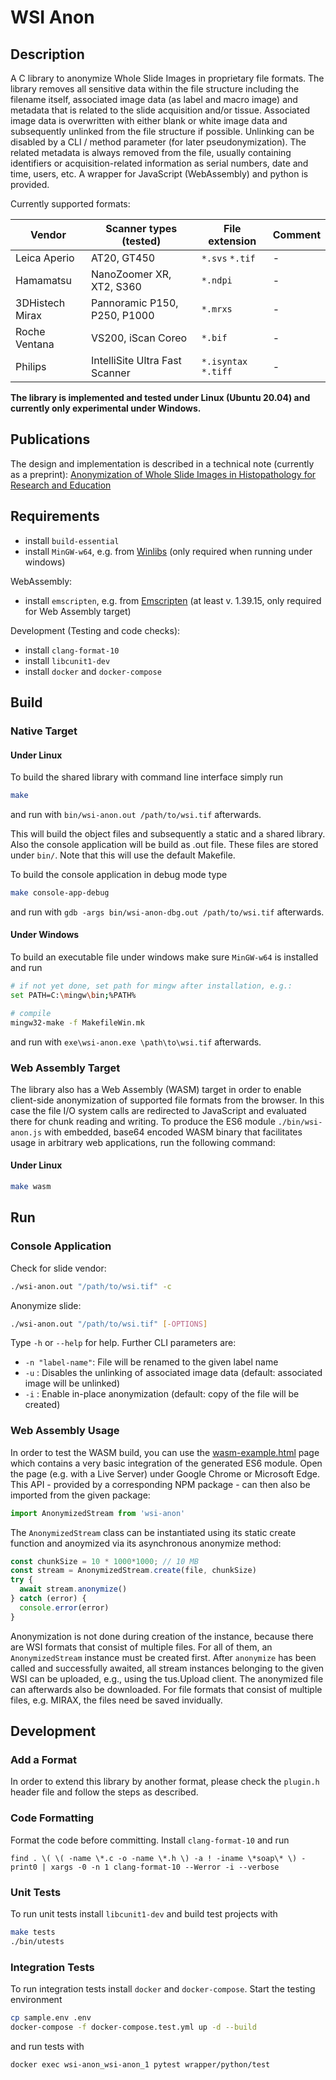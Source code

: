 # WSI Anon

## Description

A C library to anonymize Whole Slide Images in proprietary file formats. The library removes all sensitive data within the file structure including the filename itself, associated image data (as label and macro image) and metadata that is related to the slide acquisition and/or tissue. Associated image data is overwritten with either blank or white image data and subsequently unlinked from the file structure if possible. Unlinking can be disabled by a CLI / method parameter (for later pseudonymization). The related metadata is always removed from the file, usually containing identifiers or acquisition-related information as serial numbers, date and time, users, etc. A wrapper for JavaScript (WebAssembly) and python is provided.

Currently supported formats:

| Vendor | Scanner types (tested) | File extension | Comment |
|---|---|---|---|
| Leica Aperio | AT20, GT450 | `*.svs` `*.tif` | - |
| Hamamatsu | NanoZoomer XR, XT2, S360 | `*.ndpi` | - |
| 3DHistech Mirax | Pannoramic P150, P250, P1000 | `*.mrxs` | - |
| Roche Ventana | VS200, iScan Coreo | `*.bif` | - |
| Philips | IntelliSite Ultra Fast Scanner | `*.isyntax` `*.tiff`  | - |

**The library is implemented and tested under Linux (Ubuntu 20.04) and currently only experimental under Windows.**

## Publications

The design and implementation is described in a technical note (currently as a preprint): [Anonymization of Whole Slide Images in Histopathology for Research and Education](https://arxiv.org/abs/2211.06103)

## Requirements

* install `build-essential`
* install `MinGW-w64`, e.g. from [Winlibs](https://winlibs.com/) (only required when running under windows)

WebAssembly:
* install `emscripten`, e.g. from [Emscripten](https://emscripten.org/docs/getting_started/downloads.html) (at least v. 1.39.15, only required for Web Assembly target)

Development (Testing and code checks):
* install `clang-format-10`
* install `libcunit1-dev`
* install `docker` and `docker-compose`

## Build

### Native Target

#### Under Linux

To build the shared library with command line interface simply run

```bash
make
```

and run with `bin/wsi-anon.out /path/to/wsi.tif` afterwards.

This will build the object files and subsequently a static and a shared library. Also the console application will be build as .out file. These files are stored under `bin/`. Note that this will use the default Makefile.

To build the console application in debug mode type

```bash
make console-app-debug
```

and run with `gdb -args bin/wsi-anon-dbg.out /path/to/wsi.tif` afterwards.

#### Under Windows

To build an executable file under windows make sure `MinGW-w64` is installed and run

```bash
# if not yet done, set path for mingw after installation, e.g.:
set PATH=C:\mingw\bin;%PATH%

# compile
mingw32-make -f MakefileWin.mk
```

and run with `exe\wsi-anon.exe \path\to\wsi.tif` afterwards.

### Web Assembly Target

The library also has a Web Assembly (WASM) target in order to enable client-side anonymization of supported file formats from the browser. In this case the file I/O system calls are redirected to JavaScript and evaluated there for chunk reading and writing. To produce the ES6 module `./bin/wsi-anon.js` with embedded, base64 encoded WASM binary that facilitates usage in arbitrary web applications, run the following command:  

#### Under Linux 

```bash
make wasm
```

## Run

### Console Application

Check for slide vendor:

```bash
./wsi-anon.out "/path/to/wsi.tif" -c
```

Anonymize slide:

```bash
./wsi-anon.out "/path/to/wsi.tif" [-OPTIONS]
```

Type `-h` or `--help` for help. Further CLI parameters are:

* `-n "label-name"`: File will be renamed to the given label name
* `-u` : Disables the unlinking of associated image data (default: associated image will be unlinked)
* `-i` : Enable in-place anonymization (default: copy of the file will be created)

### Web Assembly Usage

In order to test the WASM build, you can use the [wasm-example.html](./wasm-example.html) page which contains a very basic integration of the generated ES6 module. Open the page (e.g. with a Live Server) under Google Chrome or Microsoft Edge. This API - provided by a corresponding NPM package - can then also be imported from the given package: 

```javascript
import AnonymizedStream from 'wsi-anon'
```

The `AnonymizedStream` class can be instantiated using its static create function and anoymized via its asynchronous anonymize method:

```javascript
const chunkSize = 10 * 1000*1000; // 10 MB
const stream = AnonymizedStream.create(file, chunkSize)
try {
  await stream.anonymize()
} catch (error) {
  console.error(error)
}
```

Anonymization is not done during creation of the instance, because there are WSI formats that consist of multiple files. For all of them, an `AnonymizedStream` instance must be created first. After `anonymize` has been called and successfully awaited, all stream instances belonging to the given WSI can be uploaded, e.g., using the tus.Upload client. The anonymized file can afterwards also be downloaded. For file formats that consist of multiple files, e.g. MIRAX, the files need be saved invidually.


## Development

### Add a Format

In order to extend this library by another format, please check the `plugin.h` header file and follow the steps as described.

### Code Formatting

Format the code before committing. Install `clang-format-10` and run

```
find . \( \( -name \*.c -o -name \*.h \) -a ! -iname \*soap\* \) -print0 | xargs -0 -n 1 clang-format-10 --Werror -i --verbose
```

### Unit Tests

To run unit tests install `libcunit1-dev` and build test projects with 

```bash
make tests
./bin/utests
```

### Integration Tests

To run integration tests install `docker` and `docker-compose`. Start the testing environment

```bash
cp sample.env .env
docker-compose -f docker-compose.test.yml up -d --build
```

and run tests with

```bash
docker exec wsi-anon_wsi-anon_1 pytest wrapper/python/test
```
